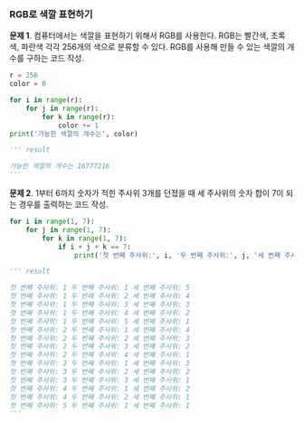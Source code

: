 ### RGB로 색깔 표현하기
**문제 1**. 컴퓨터에서는 색깔을 표현하기 위해서 RGB를 사용한다. RGB는 빨간색, 초록색, 파란색 각각 256개의 색으로 분류할 수 있다. RGB를 사용해 만들 수 있는 색깔의 개수를 구하는 코드 작성.
```py
r = 256
color = 0

for i in range(r):
    for j in range(r):
        for k in range(r):
            color += 1
print('가능한 색깔의 개수는', color)

''' result

가능한 색깔의 개수는 16777216
'''
```
  
**문제 2**. 1부터 6까지 숫자가 적힌 주사위 3개를 던졌을 때 세 주사위의 숫자 합이 7이 되는 경우를 출력하는 코드 작성.
```py
for i in range(1, 7):
    for j in range(1, 7):
        for k in range(1, 7):
            if i + j + k == 7:
                print('첫 번째 주사위:', i, '두 번째 주사위:', j, '세 번째 주사위:', k)

''' result

첫 번째 주사위: 1 두 번째 주사위: 1 세 번째 주사위: 5
첫 번째 주사위: 1 두 번째 주사위: 2 세 번째 주사위: 4
첫 번째 주사위: 1 두 번째 주사위: 3 세 번째 주사위: 3
첫 번째 주사위: 1 두 번째 주사위: 4 세 번째 주사위: 2
첫 번째 주사위: 1 두 번째 주사위: 5 세 번째 주사위: 1
첫 번째 주사위: 2 두 번째 주사위: 1 세 번째 주사위: 4
첫 번째 주사위: 2 두 번째 주사위: 2 세 번째 주사위: 3
첫 번째 주사위: 2 두 번째 주사위: 3 세 번째 주사위: 2
첫 번째 주사위: 2 두 번째 주사위: 4 세 번째 주사위: 1
첫 번째 주사위: 3 두 번째 주사위: 1 세 번째 주사위: 3
첫 번째 주사위: 3 두 번째 주사위: 2 세 번째 주사위: 2
첫 번째 주사위: 3 두 번째 주사위: 3 세 번째 주사위: 1
첫 번째 주사위: 4 두 번째 주사위: 1 세 번째 주사위: 2
첫 번째 주사위: 4 두 번째 주사위: 2 세 번째 주사위: 1
첫 번째 주사위: 5 두 번째 주사위: 1 세 번째 주사위: 1
'''
```